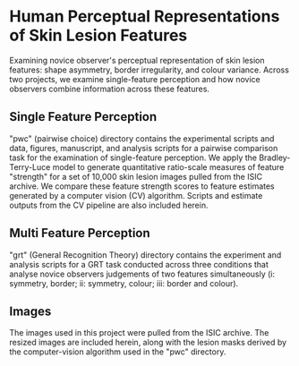 # Human Perceptual Representations of Skin Lesion Features
Examining novice observer's perceptual representation of skin lesion features: shape asymmetry,
border irregularity, and colour variance. Across two projects, we examine single-feature perception
and how novice observers combine information across these features.

## Single Feature Perception
"pwc" (pairwise choice) directory contains the experimental scripts and data, figures, manuscript, and analysis scripts for a pairwise comparison task for the examination of single-feature  perception. 
We apply the Bradley-Terry-Luce model to generate quantitative ratio-scale measures of feature "strength" for a set of 10,000 skin lesion images pulled from the ISIC archive. 
We compare these feature strength scores to feature estimates generated by a computer vision (CV) algorithm.
Scripts and estimate outputs from the CV pipeline are also included herein. 

## Multi Feature Perception
"grt" (General Recognition Theory) directory contains the experiment and analysis scripts for a GRT task conducted across three conditions that analyse novice observers judgements of two features simultaneously (i: symmetry, border; ii: symmetry, colour; iii: border and colour). 

## Images
The images used in this project were pulled from the ISIC archive.
The resized images are included herein, along with the lesion masks derived by the computer-vision algorithm used in the "pwc" directory. 
